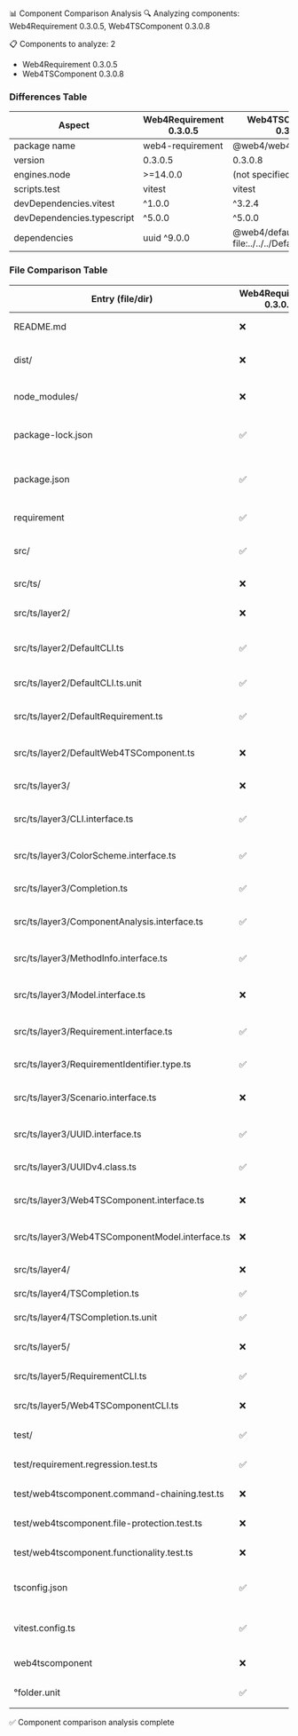 📊 Component Comparison Analysis
🔍 Analyzing components: Web4Requirement 0.3.0.5, Web4TSComponent 0.3.0.8

📋 Components to analyze: 2
   - Web4Requirement 0.3.0.5
   - Web4TSComponent 0.3.0.8

### **Differences Table**

| Aspect | Web4Requirement 0.3.0.5 | Web4TSComponent 0.3.0.8 |
|---|---|---|
| package name | web4-requirement | @web4/web4tscomponent |
| version | 0.3.0.5 | 0.3.0.8 |
| engines.node | >=14.0.0 | (not specified) |
| scripts.test | vitest | vitest |
| devDependencies.vitest | ^1.0.0 | ^3.2.4 |
| devDependencies.typescript | ^5.0.0 | ^5.0.0 |
| dependencies | uuid ^9.0.0 | @web4/defaultcli file:../../../DefaultCLI/0.3.0.4 |

### **File Comparison Table**

| Entry (file/dir) | Web4Requirement 0.3.0.5 | Web4TSComponent 0.3.0.8 | Purpose | Similarity |
|---|---|---|---|---|
| README.md | ❌ | ✅ | Component documentation | 🟪 Unique – W |
| dist/ | ❌ | ✅ | Compiled JS and type declarations | 🟪 Unique – W |
| node_modules/ | ❌ | ✅ | Installed dependencies directory | 🟪 Unique – W |
| package-lock.json | ✅ | ✅ | Deterministic dependency lockfile | 🟥 Different (W+W) |
| package.json | ✅ | ✅ | Package metadata, scripts, entry points | 🟨 Similar |
| requirement | ✅ | ❌ | Component file | 🟪 Unique – W |
| src/ | ✅ | ✅ | Source code (layers 2/3/4/5) | 🟩 Identical |
| src/ts/ | ❌ | ❌ | Component file | 🟥 Different |
| src/ts/layer2/ | ❌ | ❌ | Implementation layer | 🟥 Different |
| src/ts/layer2/DefaultCLI.ts | ✅ | ✅ | CLI entry | 🟥 Different (W+W) |
| src/ts/layer2/DefaultCLI.ts.unit | ✅ | ❌ | CLI entry | 🟪 Unique – W |
| src/ts/layer2/DefaultRequirement.ts | ✅ | ❌ | Core component implementation | 🟪 Unique – W |
| src/ts/layer2/DefaultWeb4TSComponent.ts | ❌ | ✅ | Core component implementation | 🟪 Unique – W |
| src/ts/layer3/ | ❌ | ❌ | Interface layer | 🟥 Different |
| src/ts/layer3/CLI.interface.ts | ✅ | ✅ | TypeScript interface definition | 🟩 Identical |
| src/ts/layer3/ColorScheme.interface.ts | ✅ | ✅ | TypeScript interface definition | 🟩 Identical |
| src/ts/layer3/Completion.ts | ✅ | ✅ | Interface layer | 🟩 Identical |
| src/ts/layer3/ComponentAnalysis.interface.ts | ✅ | ✅ | TypeScript interface definition | 🟩 Identical |
| src/ts/layer3/MethodInfo.interface.ts | ✅ | ✅ | TypeScript interface definition | 🟨 Similar |
| src/ts/layer3/Model.interface.ts | ❌ | ✅ | TypeScript interface definition | 🟪 Unique – W |
| src/ts/layer3/Requirement.interface.ts | ✅ | ❌ | TypeScript interface definition | 🟪 Unique – W |
| src/ts/layer3/RequirementIdentifier.type.ts | ✅ | ❌ | Interface layer | 🟪 Unique – W |
| src/ts/layer3/Scenario.interface.ts | ❌ | ✅ | TypeScript interface definition | 🟪 Unique – W |
| src/ts/layer3/UUID.interface.ts | ✅ | ❌ | TypeScript interface definition | 🟪 Unique – W |
| src/ts/layer3/UUIDv4.class.ts | ✅ | ❌ | Interface layer | 🟪 Unique – W |
| src/ts/layer3/Web4TSComponent.interface.ts | ❌ | ✅ | TypeScript interface definition | 🟪 Unique – W |
| src/ts/layer3/Web4TSComponentModel.interface.ts | ❌ | ✅ | TypeScript interface definition | 🟪 Unique – W |
| src/ts/layer4/ | ❌ | ❌ | Service layer | 🟥 Different |
| src/ts/layer4/TSCompletion.ts | ✅ | ✅ | Service layer | 🟨 Similar |
| src/ts/layer4/TSCompletion.ts.unit | ✅ | ❌ | Service layer | 🟪 Unique – W |
| src/ts/layer5/ | ❌ | ❌ | CLI layer | 🟥 Different |
| src/ts/layer5/RequirementCLI.ts | ✅ | ❌ | CLI entry | 🟪 Unique – W |
| src/ts/layer5/Web4TSComponentCLI.ts | ❌ | ✅ | CLI entry | 🟪 Unique – W |
| test/ | ✅ | ✅ | Automated test specs | 🟩 Identical |
| test/requirement.regression.test.ts | ✅ | ❌ | Component test specs | 🟪 Unique – W |
| test/web4tscomponent.command-chaining.test.ts | ❌ | ✅ | Component test specs | 🟪 Unique – W |
| test/web4tscomponent.file-protection.test.ts | ❌ | ✅ | Component test specs | 🟪 Unique – W |
| test/web4tscomponent.functionality.test.ts | ❌ | ✅ | Component test specs | 🟪 Unique – W |
| tsconfig.json | ✅ | ✅ | TypeScript compiler configuration | 🟥 Different (W+W) |
| vitest.config.ts | ✅ | ✅ | Vitest test runner configuration | 🟥 Different (W+W) |
| web4tscomponent | ❌ | ✅ | Component file | 🟪 Unique – W |
| °folder.unit | ✅ | ❌ | Component file | 🟪 Unique – W |

✅ Component comparison analysis complete
